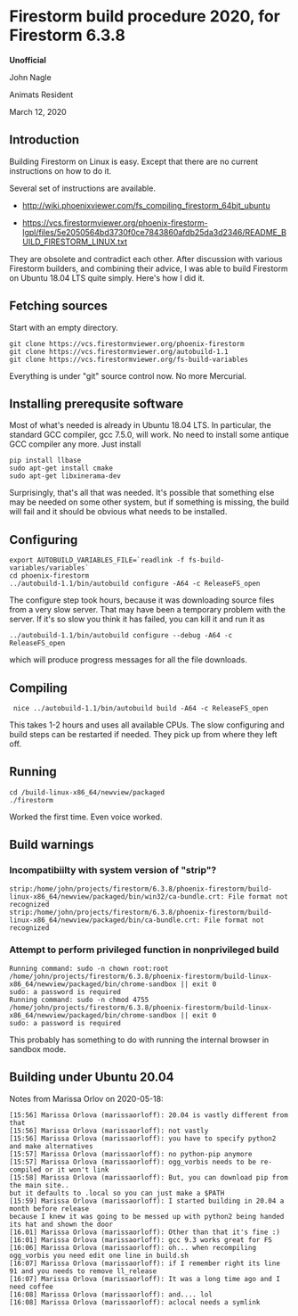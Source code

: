 # Firestorm build procedure 2020, for Firestorm 6.3.8

**Unofficial**

John Nagle

Animats Resident

March 12, 2020

## Introduction
Building Firestorm on Linux is easy.
Except that there are no current instructions on how to do it.

Several set of instructions are available.

- http://wiki.phoenixviewer.com/fs_compiling_firestorm_64bit_ubuntu

- https://vcs.firestormviewer.org/phoenix-firestorm-lgpl/files/5e2050564bd3730f0ce7843860afdb25da3d2346/README_BUILD_FIRESTORM_LINUX.txt

They are obsolete and contradict each other. After discussion with various Firestorm builders,
and combining their advice, I was able to build Firestorm on Ubuntu 18.04 LTS quite simply.
Here's how I did it.

## Fetching sources
Start with an empty directory.

    git clone https://vcs.firestormviewer.org/phoenix-firestorm
    git clone https://vcs.firestormviewer.org/autobuild-1.1
    git clone https://vcs.firestormviewer.org/fs-build-variables
    
Everything is under "git" source control now. No more Mercurial.

## Installing prerequsite software

Most of what's needed is already in Ubuntu 18.04 LTS. In particular,
the standard GCC compiler, gcc 7.5.0, will work. No need to install
some antique GCC compiler any more.  Just install
  
    pip install llbase
    sudo apt-get install cmake
    sudo apt-get libxinerama-dev
   
Surprisingly, that's all that was needed. It's possible that something
else may be needed on some other system, but if something is missing,
the build will fail and it should be obvious what needs to be installed.

## Configuring

    export AUTOBUILD_VARIABLES_FILE=`readlink -f fs-build-variables/variables`
    cd phoenix-firestorm
    ../autobuild-1.1/bin/autobuild configure -A64 -c ReleaseFS_open
    
The configure step took hours, because it was downloading source files from a very slow server.
That may have been a temporary problem with the server.
If it's so slow you think it has failed, you can kill it and run it as

    ../autobuild-1.1/bin/autobuild configure --debug -A64 -c ReleaseFS_open 
    
which will produce progress messages for all the file downloads. 

## Compiling

     nice ../autobuild-1.1/bin/autobuild build -A64 -c ReleaseFS_open
     
This takes 1-2 hours and uses all available CPUs.
The slow configuring and build steps can be restarted if needed.
They pick up from where they left off.
     
## Running

    cd /build-linux-x86_64/newview/packaged
    ./firestorm
    
Worked the first time. Even voice worked.

## Build warnings

### Incompatibiilty with system version of "strip"?

    strip:/home/john/projects/firestorm/6.3.8/phoenix-firestorm/build-linux-x86_64/newview/packaged/bin/win32/ca-bundle.crt: File format not recognized
    strip:/home/john/projects/firestorm/6.3.8/phoenix-firestorm/build-linux-x86_64/newview/packaged/bin/ca-bundle.crt: File format not recognized
    
### Attempt to perform privileged function in nonprivileged build

    Running command: sudo -n chown root:root /home/john/projects/firestorm/6.3.8/phoenix-firestorm/build-linux-x86_64/newview/packaged/bin/chrome-sandbox || exit 0
    sudo: a password is required
    Running command: sudo -n chmod 4755 /home/john/projects/firestorm/6.3.8/phoenix-firestorm/build-linux-x86_64/newview/packaged/bin/chrome-sandbox || exit 0
    sudo: a password is required
    
This probably has something to do with running the internal browser in sandbox mode.

## Building under Ubuntu 20.04

Notes from Marissa Orlov on 2020-05-18:

    [15:56] Marissa Orlova (marissaorloff): 20.04 is vastly different from that
    [15:56] Marissa Orlova (marissaorloff): not vastly
    [15:56] Marissa Orlova (marissaorloff): you have to specify python2 and make alternatives
    [15:57] Marissa Orlova (marissaorloff): no python-pip anymore
    [15:57] Marissa Orlova (marissaorloff): ogg_vorbis needs to be re-compiled or it won't link
    [15:58] Marissa Orlova (marissaorloff): But, you can download pip from the main site.. 
    but it defaults to .local so you can just make a $PATH
    [15:59] Marissa Orlova (marissaorloff): I started building in 20.04 a month before release 
    because I knew it was going to be messed up with python2 being handed its hat and shown the door
    [16.01] Marissa Orlova (marissaorloff): Other than that it's fine :)
    [16:01] Marissa Orlova (marissaorloff): gcc 9.3 works great for FS
    [16:06] Marissa Orlova (marissaorloff): oh... when recompiling ogg_vorbis you need edit one line in build.sh
    [16:07] Marissa Orlova (marissaorloff): if I remember right its line 91 and you needs to remove ll_release
    [16:07] Marissa Orlova (marissaorloff): It was a long time ago and I need coffee
    [16:08] Marissa Orlova (marissaorloff): and.... lol
    [16:08] Marissa Orlova (marissaorloff): aclocal needs a symlink



